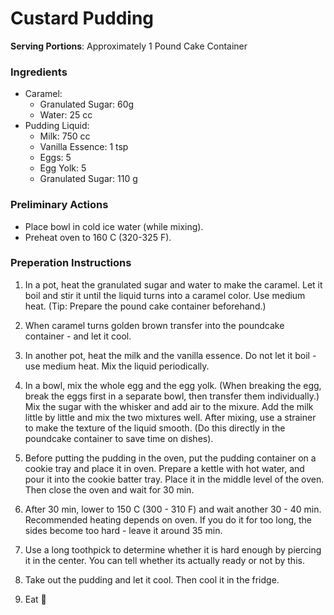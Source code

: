 # Custard Pudding

**Serving Portions**: Approximately 1 Pound Cake Container

### Ingredients
* Caramel:
	* Granulated Sugar: 60g
	* Water: 25 cc
* Pudding Liquid:
	* Milk: 750 cc
	* Vanilla Essence: 1 tsp
	* Eggs: 5
	* Egg Yolk: 5
	* Granulated Sugar: 110 g

### Preliminary Actions
* Place bowl in cold ice water (while mixing).
* Preheat oven to 160 C (320-325 F).

### Preperation Instructions
1. In a pot, heat the granulated sugar and water to make the caramel. Let it boil and stir it until the liquid turns into a caramel color. Use medium heat. (Tip: Prepare the pound cake container beforehand.)

2. When caramel turns golden brown transfer into the poundcake container - and let it cool.

3. In another pot, heat the milk and the vanilla essence. Do not let it boil - use medium heat. Mix the liquid periodically.

4. In a bowl, mix the whole egg and the egg yolk. (When breaking the egg, break the eggs first in a separate bowl, then transfer them individually.) Mix the sugar with the whisker and add air to the mixure. Add the milk little by little and mix the two mixtures well. After mixing, use a strainer to make the texture of the liquid smooth. (Do this directly in the poundcake container to save time on dishes).

5. Before putting the pudding in the oven, put the pudding container on a cookie tray and place it in oven. Prepare a kettle with hot water, and pour it into the cookie batter tray. Place it in the middle level of the oven. Then close the oven and wait for 30 min.

6. After 30 min, lower to 150 C (300 - 310 F) and wait another 30 - 40 min. Recommended heating depends on oven. If you do it for too long, the sides become too hard - leave it around 35 min.

7. Use a long toothpick to determine whether it is hard enough by piercing it in the center. You can tell whether its actually ready or not by this.

8. Take out the pudding and let it cool. Then cool it in the fridge.

9. Eat :fork_and_knife:


